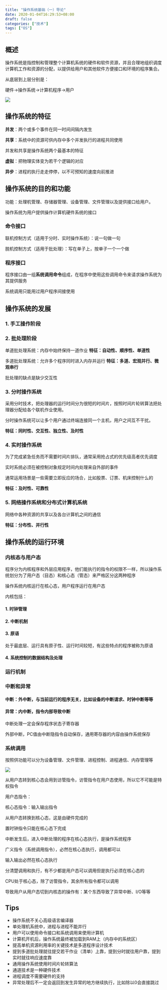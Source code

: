 ```yaml
---
title: "操作系统基础（一）导论"
date: 2020-01-04T16:29:53+08:00
draft: false
categories: ["技术"]
tags: ["OS"]
---
```


## 概述

操作系统是指控制和管理整个计算机系统的硬件和软件资源，并且合理地组织调度计算机工作和资源的分配，以提供给用户和其他软件方便接口和环境的程序集合。


从底层到上层分别是：

硬件->操作系统->计算机程序->用户

![](https://res.cloudinary.com/dbmkzs2ez/image/upload/v1645632990/os-1.png)

## 操作系统的特征

**并发**：两个或多个事件在同一时间间隔内发生

**共享**：系统中的资源可供内存中多个并发执行的进程共同使用

并发和共享是操作系统两个最基本的特征

**虚拟**：把物理实体变为若干个逻辑的对应

**异步**：进程的执行走走停停，以不可预知的速度向前推进

## 操作系统的目的和功能

功能：处理机管理、存储器管理、设备管理、文件管理以及提供接口给用户。

操作系统为用户提供操作计算机硬件系统的接口

### 命令接口

联机控制方式（适用于分时、实时操作系统）：说一句做一句

脱机控制方式（适用于批处理）：写在单子上，按单子一个一个做

### 程序接口

程序接口由一组**系统调用命令**组成，在程序中使用这些调用命令来请求操作系统为其提供服务

系统调用只能用过用户程序间接使用



## 操作系统的发展

### 1. 手工操作阶段

### 2. 批处理阶段

单道批处理系统：内存中始终保持一道作业
**特征：自动性、顺序性、单道性**

多道批处理系统：允许多个程序同时进入内存并运行
**特征：多道、宏观并行、微观串行**

批处理的缺点是缺少交互性

### 3. 分时操作系统

采用分时技术，把处理器的运行时间分为很短的时间片，按照时间片轮转算法把处理器分配给各个联机作业使用。

分时操作系统可以让多个用户通过终端连接同一个主机，用户之间互不干扰。



**特征：同时性、交互性、独立性、及时性**

### 4. 实时操作系统

为了完成紧急任务而不需要时间片排队，通常采用抢占式的优先级高者优先调度

实时系统必须在被控制对象规定时间内处理来自外部的事件

通常运用场景是一些需要立即反应的场合，比如股票、订票、机床控制什么的



**特征：及时性、可靠性**

### 5. 网络操作系统和分布式计算机系统

网络中各种资源的共享以及各台计算机之间的通信

**特征：分布性、并行性**




## 操作系统的运行环境

### 内核态与用户态

程序分为内核程序和外层应用程序，他们能执行的指令的权限不一样，所以操作系统划分为了用户态（目态）和核心态（管态）来严格区分这两种程序



操作系统内核运行在核心态，用户程序运行在用户态

内核包括：

#### 1. 时钟管理

#### 2. 中断机制

#### 3. 原语

处于最底层、运行具有原子性、运行时间较短，有这些特点的程序被称为原语

#### 4. 系统控制的数据结构及处理

### 运行机制



### 中断和异常

#### 中断：外中断，与当前运行的程序无关，比如设备的中断请求、时钟中断等等

#### 异常：内中断，指令内部导致中断

中断处理一定会保存程序状态子寄存器

外部中断，PC值由中断隐指令自动保存，通用寄存器的内容由操作系统保存

### 系统调用

按照供功能可以分为设备管理、文件管理、进程控制、进程通信、内存管理等

![](https://res.cloudinary.com/dbmkzs2ez/image/upload/v1645632990/os-3.png)

从用户态转到核心态会用到访管指令，访管指令在用户态使用，所以它不可能是特权指令

用户态指令：

核心态指令：输入输出指令

从用户态转换到核心态，这是由硬件完成的

置时钟指令只能在核心态下完成

中断发生后，进入中断处理的程序在核心态执行，是操作系统程序

广义指令（系统调用指令），必然在核心态执行，调用都可以

输入输出必然在核心态执行

分清楚调用和执行，有不少都是用户态可以调用但是执行必须在核心态的

CPU处于核心态，除了访管指令，其余所有指令都可以调用

导致用户从用户态切到内核态的操作有：某个东西导致了异常中断、I/O等等

## Tips

- 操作系统不关心高级语言编译器
- 单处理机系统中，进程与进程不能并行
- 用户可以使用命令接口和系统调用来使用计算机
- 计算机开机后，操作系统最终被加载到RAM上（内存中的系统区）
- 提高单机资源利用率的关键技术是多道程序设计技术
- 提到多道批处理就往提交若干作业（清单）上靠，提到分时就往用户靠，提到实时就往响应速度靠
- 通用操作系统使用时间片轮转算法
- 通道技术是一种硬件技术
- 进程调度不需要硬件的支持
- 异常处理后不一定会返回到发生异常的地方继续执行，比如除以0会直接跳过
